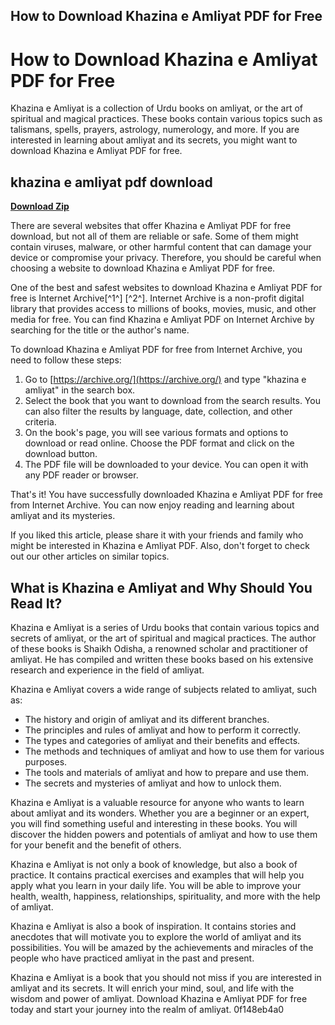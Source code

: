 ## How to Download Khazina e Amliyat PDF for Free

  
# How to Download Khazina e Amliyat PDF for Free
 
Khazina e Amliyat is a collection of Urdu books on amliyat, or the art of spiritual and magical practices. These books contain various topics such as talismans, spells, prayers, astrology, numerology, and more. If you are interested in learning about amliyat and its secrets, you might want to download Khazina e Amliyat PDF for free.
 
## khazina e amliyat pdf download


[**Download Zip**](https://www.google.com/url?q=https%3A%2F%2Furluss.com%2F2tKBXZ&sa=D&sntz=1&usg=AOvVaw2laLCGjou1wjXW43n1XO8N)

 
There are several websites that offer Khazina e Amliyat PDF for free download, but not all of them are reliable or safe. Some of them might contain viruses, malware, or other harmful content that can damage your device or compromise your privacy. Therefore, you should be careful when choosing a website to download Khazina e Amliyat PDF for free.
 
One of the best and safest websites to download Khazina e Amliyat PDF for free is Internet Archive[^1^] [^2^]. Internet Archive is a non-profit digital library that provides access to millions of books, movies, music, and other media for free. You can find Khazina e Amliyat PDF on Internet Archive by searching for the title or the author's name.
 
To download Khazina e Amliyat PDF for free from Internet Archive, you need to follow these steps:
 
1. Go to [https://archive.org/](https://archive.org/) and type "khazina e amliyat" in the search box.
2. Select the book that you want to download from the search results. You can also filter the results by language, date, collection, and other criteria.
3. On the book's page, you will see various formats and options to download or read online. Choose the PDF format and click on the download button.
4. The PDF file will be downloaded to your device. You can open it with any PDF reader or browser.

That's it! You have successfully downloaded Khazina e Amliyat PDF for free from Internet Archive. You can now enjoy reading and learning about amliyat and its mysteries.
 
If you liked this article, please share it with your friends and family who might be interested in Khazina e Amliyat PDF. Also, don't forget to check out our other articles on similar topics.
  
## What is Khazina e Amliyat and Why Should You Read It?
 
Khazina e Amliyat is a series of Urdu books that contain various topics and secrets of amliyat, or the art of spiritual and magical practices. The author of these books is Shaikh Odisha, a renowned scholar and practitioner of amliyat. He has compiled and written these books based on his extensive research and experience in the field of amliyat.
 
Khazina e Amliyat covers a wide range of subjects related to amliyat, such as:

- The history and origin of amliyat and its different branches.
- The principles and rules of amliyat and how to perform it correctly.
- The types and categories of amliyat and their benefits and effects.
- The methods and techniques of amliyat and how to use them for various purposes.
- The tools and materials of amliyat and how to prepare and use them.
- The secrets and mysteries of amliyat and how to unlock them.

Khazina e Amliyat is a valuable resource for anyone who wants to learn about amliyat and its wonders. Whether you are a beginner or an expert, you will find something useful and interesting in these books. You will discover the hidden powers and potentials of amliyat and how to use them for your benefit and the benefit of others.
 
Khazina e Amliyat is not only a book of knowledge, but also a book of practice. It contains practical exercises and examples that will help you apply what you learn in your daily life. You will be able to improve your health, wealth, happiness, relationships, spirituality, and more with the help of amliyat.
 
Khazina e Amliyat is also a book of inspiration. It contains stories and anecdotes that will motivate you to explore the world of amliyat and its possibilities. You will be amazed by the achievements and miracles of the people who have practiced amliyat in the past and present.
 
Khazina e Amliyat is a book that you should not miss if you are interested in amliyat and its secrets. It will enrich your mind, soul, and life with the wisdom and power of amliyat. Download Khazina e Amliyat PDF for free today and start your journey into the realm of amliyat.
 0f148eb4a0
